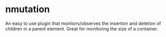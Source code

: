 # nmutation
An easy to use plugin that monitors/observes the insertion and deletion of children in a parent element. 
Great for monitoring the size of a container.
